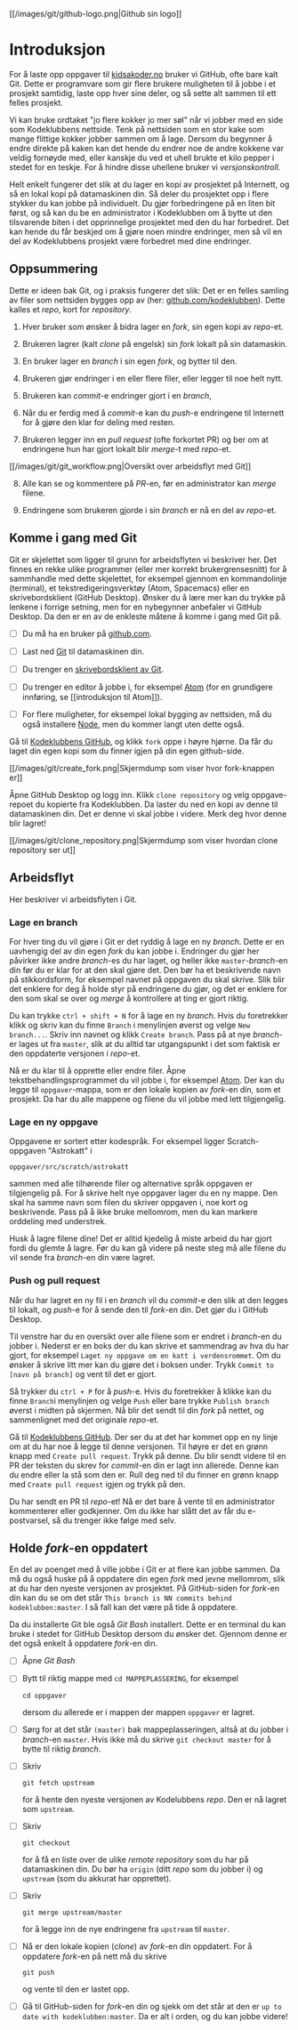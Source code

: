 
[[/images/git/github-logo.png|Github sin logo]]


# Introduksjon

For å laste opp oppgaver til [kidsakoder.no](http://oppgaver.kidsakoder.no)
bruker vi GitHub, ofte bare kalt Git. Dette er programvare som gir flere brukere
muligheten til å jobbe i et prosjekt samtidig, laste opp hver sine deler, og så
sette alt sammen til ett felles prosjekt.

Vi kan bruke ordtaket "jo flere kokker jo mer søl" når vi jobber med en side som
Kodeklubbens nettside. Tenk på nettsiden som en stor kake som mange flittige
kokker jobber sammen om å lage. Dersom du begynner å endre direkte på kaken kan
det hende du endrer noe de andre kokkene var veldig fornøyde med, eller kanskje
du ved et uhell brukte et kilo pepper i stedet for en teskje. For å hindre disse
uhellene bruker vi _versjonskontroll_.

Helt enkelt fungerer det slik at du lager en kopi av prosjektet på Internett, og
så en lokal kopi på datamaskinen din. Så deler du prosjektet opp i flere stykker
du kan jobbe på individuelt. Du gjør forbedringene på en liten bit først, og så
kan du be en administrator i Kodeklubben om å bytte ut den tilsvarende biten i
det opprinnelige prosjektet med den du har forbedret. Det kan hende du får
beskjed om å gjøre noen mindre endringer, men så vil en del av Kodeklubbens
prosjekt være forbedret med dine endringer.

## Oppsummering

Dette er ideen bak Git, og i praksis fungerer det slik: Det er en felles samling
av filer som nettsiden bygges opp av (her:
[github.com/kodeklubben](https://github.com/kodeklubben/oppgaver)). Dette kalles
et _repo_, kort for _repository_.

1. Hver bruker som ønsker å bidra lager en _fork_, sin egen kopi av _repo_-et.

2. Brukeren lagrer (kalt _clone_ på engelsk) sin _fork_ lokalt på sin
   datamaskin.

2. En bruker lager en _branch_ i sin egen _fork_, og bytter til den.

4. Brukeren gjør endringer i en eller flere filer, eller legger til noe helt nytt.

3. Brukeren kan _commit_-e endringer gjort i en _branch_,

6. Når du er ferdig med å _commit_-e kan du _push_-e endringene til Internett for
   å gjøre den klar for deling med resten.

6. Brukeren legger inn en _pull request_ (ofte forkortet PR) og ber om at
   endringene hun har gjort lokalt blir _merge_-t med _repo_-et.

  [[/images/git/git_workflow.png|Oversikt over arbeidsflyt med Git]]

8. Alle kan se og kommentere på _PR_-en, før en administrator kan _merge_ filene.

9. Endringene som brukeren gjorde i sin _branch_ er nå en del av _repo_-et.

## Komme i gang med Git

Git er skjelettet som ligger til grunn for arbeidsflyten vi beskriver her. Det
finnes en rekke ulike programmer (eller mer korrekt brukergrensesnitt) for å
sammhandle med dette skjelettet, for eksempel gjennom en
kommandolinje (terminal), et tekstredigeringsverktøy (Atom, Spacemacs) eller en
skrivebordsklient (GitHub Desktop). Ønsker du å lære mer kan du trykke på
lenkene i forrige setning, men for en nybegynner anbefaler vi 
GitHub Desktop. Da den er en av de enkleste måtene å komme i gang med Git på.

- [ ] Du må ha en bruker på [github.com](www.github.com).

- [ ] Last ned [Git](https://git-scm.com/downloads) til datamaskinen din.

- [ ] Du trenger en [skrivebordsklient av Git](https://desktop.github.com/).

- [ ] Du trenger en editor å jobbe i, for eksempel [Atom](https://atom.io/) (for
      en grundigere innføring, se [[introduksjon til Atom]]).

- [ ] For flere muligheter, for eksempel lokal bygging av nettsiden, må du også
  installere [Node](https://nodejs.org/en/download/), men du kommer langt uten
  dette også.

Gå til [Kodeklubbens GitHub](https://github.com/kodeklubben/oppgaver), og klikk
`fork` oppe i høyre hjørne. Da får du laget din egen kopi som du finner igjen på
din egen github-side.

[[/images/git/create_fork.png|Skjermdump som viser hvor fork-knappen er]]

Åpne GitHub Desktop og logg inn. Klikk `clone repository` og velg oppgave-repoet
du kopierte fra Kodeklubben. Da laster du ned en kopi av denne til datamaskinen
din. Det er denne vi skal jobbe i videre. Merk deg hvor denne blir lagret!

[[/images/git/clone_repository.png|Skjermdump som viser hvordan clone repository ser ut]]

## Arbeidsflyt

Her beskriver vi arbeidsflyten i Git.

### Lage en branch

For hver ting du vil gjøre i Git er det ryddig å lage en ny _branch_. Dette er
en uavhengig del av din egen _fork_ du kan jobbe i. Endringer du gjør her
påvirker ikke andre _branch_-es du har laget, og heller ikke
`master`-_branch_-en din før du er klar for at den skal gjøre det. Den bør ha et
beskrivende navn på stikkordsform, for eksempel navnet på oppgaven du skal
skrive. Slik blir det enklere for deg å holde styr på endringene du gjør, og det
er enklere for den som skal se over og _merge_ å kontrollere at ting er gjort
riktig.

Du kan trykke `ctrl + shift + N` for å lage en ny _branch_. Hvis du foretrekker
klikk og skriv kan du finne `Branch` i menylinjen øverst og velge `New
branch...`. Skriv inn navnet og klikk `Create branch`. Pass på at nye
_branch_-er lages ut fra `master`, slik at du alltid tar utgangspunkt i det som
faktisk er den oppdaterte versjonen i _repo_-et.

Nå er du klar til å opprette eller endre filer. Åpne tekstbehandlingsprogrammet
du vil jobbe i, for eksempel [Atom](Introduksjon-til-Atom.md). Der kan du legge til
`oppgaver`-mappa, som er den lokale kopien av _fork_-en din, som et prosjekt. Da
har du alle mappene og filene du vil jobbe med lett tilgjengelig.

### Lage en ny oppgave

Oppgavene er sortert etter kodespråk. For eksempel ligger Scratch-oppgaven
"Astrokatt" i

```
oppgaver/src/scratch/astrokatt
```

sammen med alle tilhørende filer og alternative språk oppgaven er tilgjengelig
på. For å skrive helt nye oppgaver lager du en ny mappe. Den skal ha samme navn
som filen du skriver oppgaven i, noe kort og beskrivende. Pass på å ikke bruke
mellomrom, men du kan markere orddeling med understrek.

Husk å lagre filene dine! Det er alltid kjedelig å miste arbeid du har gjort
fordi du glemte å lagre. Før du kan gå videre på neste steg må alle filene du
vil sende fra _branch_-en din være lagret.

### Push og pull request

Når du har lagret en ny fil i en _branch_ vil du _commit_-e den slik at den
legges til lokalt, og _push_-e for å sende den til _fork_-en din. Det gjør du i
GitHub Desktop.

Til venstre har du en oversikt over alle filene som er endret i _branch_-en du
jobber i. Nederst er en boks der du kan skrive et sammendrag av hva du har
gjort, for eksempel `Laget ny oppgave om en katt i verdensrommet`. Om du ønsker
å skrive litt mer kan du gjøre det i boksen under. Trykk `Commit to [navn på
branch]` og vent til det er gjort.

Så trykker du `ctrl + P` for å _push_-e. Hvis du foretrekker å klikke kan du
finne `Branch`i menylinjen og velge `Push` eller bare trykke `Publish branch`
øverst i midten på skjermen. Nå blir det sendt til din _fork_ på nettet, og
sammenlignet med det originale _repo_-et.

Gå til [Kodeklubbens GitHub](https://github.com/kodeklubben/oppgaver). Der ser
du at det har kommet opp en ny linje om at du har noe å legge til denne
versjonen. Til høyre er det en grønn knapp med `Create pull request`. Trykk på
denne. Du blir sendt videre til en PR der teksten du skrev for _commit_-en din
er lagt inn allerede. Denne kan du endre eller la stå som den er. Rull deg ned
til du finner en grønn knapp med `Create pull request` igjen og trykk på den.

Du har sendt en PR til _repo_-et! Nå er det bare å vente til en administrator
kommenterer eller godkjenner. Om du ikke har slått det av får du e-postvarsel,
så du trenger ikke følge med selv.

## Holde _fork_-en oppdatert

En del av poenget med å ville jobbe i Git er at flere kan jobbe sammen. Da må du
også huske på å oppdatere din egen _fork_ med jevne mellomrom, slik at du har
den nyeste versjonen av prosjektet. På GitHub-siden for _fork_-en din kan du se
om det står `This branch is NN commits behind kodeklubben:master`. I så fall kan
det være på tide å oppdatere.

Da du installerte Git ble også _Git Bash_ installert. Dette er en terminal du
kan bruke i stedet for GitHub Desktop dersom du ønsker det. Gjennom denne er det
også enkelt å oppdatere _fork_-en din.

- [ ] Åpne _Git Bash_

- [ ] Bytt til riktig mappe med `cd MAPPEPLASSERING`, for eksempel

  ```
  cd oppgaver
  ```

  dersom du allerede er i mappen der mappen `oppgaver` er lagret.

- [ ] Sørg for at det står `(master)` bak mappeplasseringen, altså at du jobber
  i _branch_-en `master`. Hvis ikke må du skrive `git checkout master` for å
  bytte til riktig _branch_.

- [ ] Skriv

  ```
  git fetch upstream
  ```

  for å hente den nyeste versjonen av Kodelubbens _repo_. Den er nå lagret som
  `upstream`.

- [ ] Skriv

  ```
  git checkout
  ```

  for å få en liste over de ulike _remote repository_ som du har på datamaskinen
  din. Du bør ha `origin` (ditt _repo_ som du jobber i) og `upstream` (som du
  akkurat har opprettet).

- [ ] Skriv

  ```
  git merge upstream/master
  ```

  for å legge inn de nye endringene fra `upstream` til `master`.

- [ ] Nå er den lokale kopien (_clone_) av _fork_-en din oppdatert. For å
  oppdatere _fork_-en på nett må du skrive

  ```
  git push
  ```

  og vente til den er lastet opp.

- [ ] Gå til GitHub-siden for _fork_-en din og sjekk om det står at den er `up
  to date with kodeklubben:master`. Da er alt i orden, og du kan jobbe videre!
